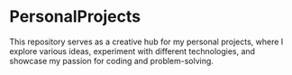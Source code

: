 # PersonalProjects
This repository serves as a creative hub for my personal projects, where I explore various ideas, experiment with different technologies, and showcase my passion for coding and problem-solving. 
